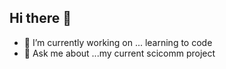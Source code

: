 ## Hi there 👋
- 🔭 I’m currently working on ... learning to code
- 💬 Ask me about ...my current scicomm project

<!--
**LadyRachel/LadyRachel** is a ✨ _special_ ✨ repository because its `README.md` (this file) appears on your GitHub profile.

Here are some ideas to get you started:

- 🔭 I’m currently working on ... learning to code
- 🌱 I’m currently learning ...
- 👯 I’m looking to collaborate on ...
- 🤔 I’m looking for help with ...
- 💬 Ask me about ...my current scicomm project
- 📫 How to reach me: ...
- 😄 Pronouns: ...
- ⚡ Fun fact: ...
-->
